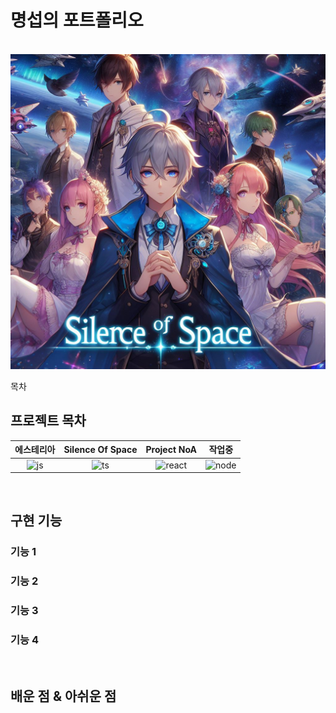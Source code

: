 # 명섭의 포트폴리오

<p style="text-align:=center;">
  <br>
  <img src="./images/Title_sub_2_7.jpg">
  <br>
</p>

목차

## 프로젝트 목차


| 에스테리아 | Silence Of Space |  Project NoA   |  작업중   |
| :--------: | :--------: | :------: | :-----: |
|   ![js]    |   ![ts]    | ![react] | ![node] |

<br>

## 구현 기능

### 기능 1

### 기능 2

### 기능 3

### 기능 4

<br>

## 배운 점 & 아쉬운 점

<p style="text-align:=justify;">

</p>

<br>



[js]: (https://sunny-tanuki-5b97cb.netlify.app/pages/sub01)
[ts]: (https://sunny-tanuki-5b97cb.netlify.app/pages/sub02)
[react]: (https://sunny-tanuki-5b97cb.netlify.app/pages/sub03)
[node]: /images/stack/node.svg



